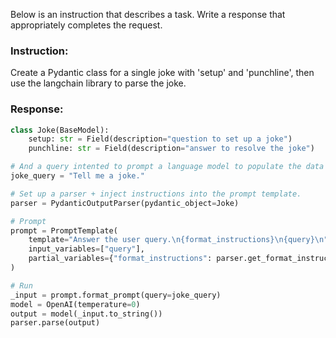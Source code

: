 Below is an instruction that describes a task. Write a response that appropriately completes the request.

### Instruction:
Create a Pydantic class for a single joke with 'setup' and 'punchline', then use the langchain library to parse the joke.

### Response:
```python
class Joke(BaseModel):
    setup: str = Field(description="question to set up a joke")
    punchline: str = Field(description="answer to resolve the joke")

# And a query intented to prompt a language model to populate the data structure.
joke_query = "Tell me a joke."

# Set up a parser + inject instructions into the prompt template.
parser = PydanticOutputParser(pydantic_object=Joke)

# Prompt
prompt = PromptTemplate(
    template="Answer the user query.\n{format_instructions}\n{query}\n",
    input_variables=["query"],
    partial_variables={"format_instructions": parser.get_format_instructions()},
)

# Run
_input = prompt.format_prompt(query=joke_query)
model = OpenAI(temperature=0)
output = model(_input.to_string())
parser.parse(output)
```